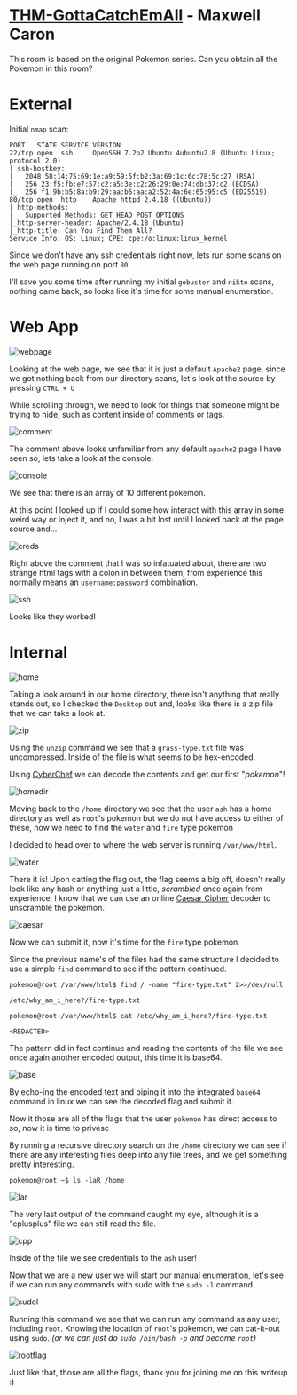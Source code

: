 # [THM-GottaCatchEmAll](https://tryhackme.com/room/pokemon) - Maxwell Caron 

This room is based on the original Pokemon series. Can you obtain all the Pokemon in this room?

# External

Initial `nmap` scan:
```
PORT   STATE SERVICE VERSION
22/tcp open  ssh     OpenSSH 7.2p2 Ubuntu 4ubuntu2.8 (Ubuntu Linux; protocol 2.0)
| ssh-hostkey: 
|   2048 58:14:75:69:1e:a9:59:5f:b2:3a:69:1c:6c:78:5c:27 (RSA)
|   256 23:f5:fb:e7:57:c2:a5:3e:c2:26:29:0e:74:db:37:c2 (ECDSA)
|_  256 f1:9b:b5:8a:b9:29:aa:b6:aa:a2:52:4a:6e:65:95:c5 (ED25519)
80/tcp open  http    Apache httpd 2.4.18 ((Ubuntu))
| http-methods: 
|_  Supported Methods: GET HEAD POST OPTIONS
|_http-server-header: Apache/2.4.18 (Ubuntu)
|_http-title: Can You Find Them All?
Service Info: OS: Linux; CPE: cpe:/o:linux:linux_kernel
```

Since we don't have any ssh credentials right now, lets run some scans on the web page running on port `80`.

I'll save you some time after running my initial `gobuster` and `nikto` scans, nothing came back, so looks like it's time for some manual enumeration.

# Web App

![webpage](https://i.imgur.com/NlYY0qd.png)

Looking at the web page, we see that it is just a default `Apache2` page, since we got nothing back from our directory scans, let's look at the source by pressing `CTRL + U`

While scrolling through, we need to look for things that someone might be trying to hide, such as content inside of comments or <hidden> tags.

![comment](https://i.imgur.com/3pqJeNB.png)

The comment above looks unfamiliar from any default `apache2` page I have seen so, lets take a look at the console.

![console](https://i.imgur.com/XiDm39t.png)

We see that there is an array of 10 different pokemon.

At this point I looked up if I could some how interact with this array in some weird way or inject it, and no, I was a bit lost until I looked back at the page source and...

![creds](https://i.imgur.com/jV0eYFr.png)

Right above the comment that I was so infatuated about, there are two strange html tags with a colon in between them, from experience this normally means an `username:password` combination.

![ssh](https://i.imgur.com/Rtgb2jd.png)

Looks like they worked!

# Internal

![home](https://i.imgur.com/pyINXcg.png)

Taking a look around in our home directory, there isn't anything that really stands out, so I checked the `Desktop` out and, looks like there is a zip file that we can take a look at.

![zip](https://i.imgur.com/ZQ7tpjH.png)

Using the `unzip` command we see that a `grass-type.txt` file was uncompressed. Inside of the file is what seems to be hex-encoded.

Using [CyberChef](https://gchq.github.io/CyberChef/#recipe=From_Hex('Auto')) we can decode the contents and get our first "*pokemon*"!

![homedir](https://i.imgur.com/HsLxUXo.png)

Moving back to the `/home` directory we see that the user `ash` has a home directory as well as `root`'s pokemon but we do not have access to either of these, now we need to find the `water` and `fire` type pokemon

I decided to head over to where the web server is running `/var/www/html`.

![water](https://i.imgur.com/0U2PeBF.png)

There it is! Upon catting the flag out, the flag seems a big off, doesn't really look like any hash or anything just a little, *scrambled* once again from experience, I know that we can use an online [Caesar Cipher](https://en.wikipedia.org/wiki/Caesar_cipher) decoder to unscramble the pokemon.

![caesar](https://i.imgur.com/TGBmolF.png)

Now we can submit it, now it's time for the `fire` type pokemon

Since the previous name's of the files had the same structure I decided to use a simple `find` command to see if the pattern continued.

```
pokemon@root:/var/www/html$ find / -name "fire-type.txt" 2>>/dev/null

/etc/why_am_i_here?/fire-type.txt

pokemon@root:/var/www/html$ cat /etc/why_am_i_here?/fire-type.txt

<REDACTED>
```

The pattern did in fact continue and reading the contents of the file we see once again another encoded output, this time it is base64.

![base](https://i.imgur.com/cD8lmIT.png)

By echo-ing the encoded text and piping it into the integrated `base64` command in linux we can see the decoded flag and submit it.

Now it those are all of the flags that the user `pokemon` has direct access to so, now it is time to privesc

By running a recursive directory search on the `/home` directory we can see if there are any interesting files deep into any file trees, and we get something pretty interesting.

```
pokemon@root:~$ ls -laR /home
```

![lar](https://i.imgur.com/KHuyX7a.png)

The very last output of the command caught my eye, although it is a "cplusplus" file we can still read the file.

![cpp](https://i.imgur.com/MgZjPYd.png)

Inside of the file we see credentials to the `ash` user!

Now that we are a new user we will start our manual enumeration, let's see if we can run any commands with sudo with the `sudo -l` command.

![sudol](https://i.imgur.com/WTBhbKg.png)

Running this command we see that we can run any command as any user, including `root`. Knowing the location of `root`'s pokemon, we can cat-it-out using `sudo`. *(or we can just do `sudo /bin/bash -p` and become `root`)*

![rootflag](https://i.imgur.com/l4NOxJt.png)

Just like that, those are all the flags, thank you for joining me on this writeup :) 
